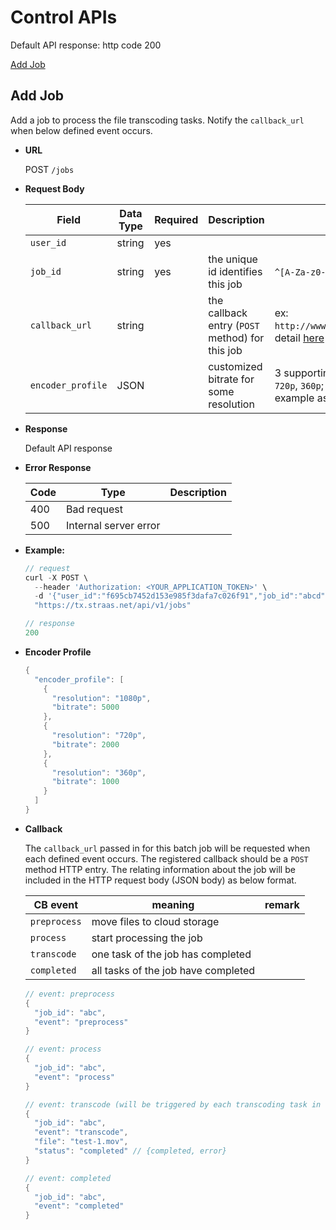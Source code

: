 Control APIs
==============

Default API response: http code 200

[Add Job](#add_job)

<a name="add_job"></a>**Add Job**
----
Add a job to process the file transcoding tasks. Notify the `callback_url` when below defined event occurs.

* **URL**

  POST `/jobs`

* **Request Body**

  | Field | Data Type | Required | Description | Remark |
  | --- | --- | --- | --- | --- |
  | `user_id` | string | yes | | |
  | `job_id` | string | yes | the unique id identifies this job | `^[A-Za-z0-9_.]+$`; `length <= 16` |
  | `callback_url` | string | | the callback entry (`POST` method) for this job | ex: `http://www.abc.com/notifications`, detail [here](#callback) |
  | `encoder_profile` | JSON | | customized bitrate for some resolution | 3 supporting resolutions: `1080p`, `720p`, `360p`; bitrate unit (k bits / sec); example as [here](#encoder_profile) |

* **Response**

  Default API response

* **Error Response**

  | Code | Type | Description |
  | --- | --- | --- |
  | 400 | Bad request | |
  | 500 | Internal server error | |

* **Example:**

  ```go
  // request
  curl -X POST \
    --header 'Authorization: <YOUR_APPLICATION_TOKEN>' \
    -d '{"user_id":"f695cb7452d153e985f3dafa7c026f91","job_id":"abcd","callback_url":"straas.io/callback","encoderProfile":[{"resolution":"720p","bitrate":2000}]}' \
    "https://tx.straas.net/api/v1/jobs"

  // response
  200
  ```

* <a name="encoder_profile"></a>**Encoder Profile**

  ```go
  {
    "encoder_profile": [
      {
        "resolution": "1080p",
        "bitrate": 5000
      },
      {
        "resolution": "720p",
        "bitrate": 2000
      },
      {
        "resolution": "360p",
        "bitrate": 1000
      }
    ]
  }
  ```

* <a name="callback"></a>**Callback**

  The `callback_url` passed in for this batch job will be requested when each defined event occurs.
  The registered callback should be a `POST` method HTTP entry. The relating information about the job will
  be included in the HTTP request body (JSON body) as below format.

  | CB event | meaning | remark |
  | --- | --- | --- |
  | `preprocess` | move files to cloud storage | |
  | `process` | start processing the job | |
  | `transcode` | one task of the job has completed | |
  | `completed` | all tasks of the job have completed | |


  ```go
  // event: preprocess
  {
	"job_id": "abc",
    "event": "preprocess"
  }
  ```

  ```go
  // event: process
  {
	"job_id": "abc",
    "event": "process"
  }
  ```

  ```go
  // event: transcode (will be triggered by each transcoding task in the batch job)
  {
	"job_id": "abc",
    "event": "transcode",
    "file": "test-1.mov",
    "status": "completed" // {completed, error}
  }
  ```

  ```go
  // event: completed
  {
	"job_id": "abc",
    "event": "completed"
  }
  ```
